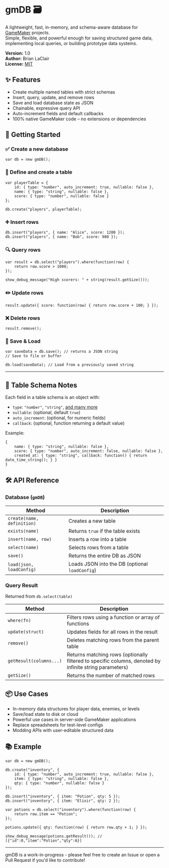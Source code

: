 # gmDB 🗃️

A lightweight, fast, in-memory, and schema-aware database for [GameMaker](https://gamemaker.io/) projects.  
Simple, flexible, and powerful enough for saving structured game data, implementing local queries, or building prototype data systems.

**Version:** 1.0  
**Author:** Brian LaClair  
**License:** [MIT](LICENSE)


## ✨ Features

- Create multiple named tables with strict schemas
- Insert, query, update, and remove rows
- Save and load database state as JSON
- Chainable, expressive query API
- Auto-increment fields and default callbacks
- 100% native GameMaker code – no extensions or dependencies


## 🚀 Getting Started

### ✅ Create a new database

```gml
var db = new gmDB();
```

### 📄 Define and create a table

```gml
var playerTable = {
    id: { type: "number", auto_increment: true, nullable: false },
    name: { type: "string", nullable: false },
    score: { type: "number", nullable: false }
};

db.create("players", playerTable);
```

### ➕ Insert rows

```gml
db.insert("players", { name: "Alice", score: 1200 });
db.insert("players", { name: "Bob", score: 980 });
```

### 🔍 Query rows

```gml
var result = db.select("players").where(function(row) {
    return row.score > 1000;
});

show_debug_message("High scorers: " + string(result.getSize()));
```

### ✏️ Update rows

```gml
result.update({ score: function(row) { return row.score + 100; } });
```

### ❌ Delete rows

```gml
result.remove();
```

### 💾 Save & Load

```gml
var saveData = db.save(); // returns a JSON string
// Save to file or buffer

db.load(saveData); // Load from a previously saved string
```

---

## 🧠 Table Schema Notes

Each field in a table schema is an object with:
- `type`: `"number"`, `"string"`, [and many more](https://manual.gamemaker.io/monthly/en/#t=GameMaker_Language%2FGML_Reference%2FVariable_Functions%2Ftypeof.htm)
- `nullable`: (optional, default `true`)
- `auto_increment`: (optional, for numeric fields)
- `callback`: (optional, function returning a default value)

Example:

```gml
{
    name: { type: "string", nullable: false },
    score: { type: "number", auto_increment: false, nullable: false },
    created_at: { type: "string", callback: function() { return date_time_string(); } }
}
```

## 🛠 API Reference

### Database (`gmDB`)
| Method | Description |
|--------|-------------|
| `create(name, definition)` | Creates a new table |
| `exists(name)` | Returns `true` if the table exists |
| `insert(name, row)` | Inserts a row into a table |
| `select(name)` | Selects rows from a table |
| `save()` | Returns the entire DB as JSON |
| `load(json, loadConfig)` | Loads JSON into the DB (optional `loadConfig`) |

### Query Result
Returned from `db.select(table)`

| Method | Description |
|--------|-------------|
| `where(fn)` | Filters rows using a function or array of functions |
| `update(struct)` | Updates fields for all rows in the result |
| `remove()` | Deletes matching rows from the parent table |
| `getResult(columns...)` | Returns matching rows (optionally filtered to specific columns, denoted by infinite string parameters) |
| `getSize()` | Returns the number of matched rows |


## 📦 Use Cases

- In-memory data structures for player data, enemies, or levels
- Save/load state to disk or cloud
- Powerful use cases in server-side GameMaker applications
- Replace spreadsheets for test-level configs
- Modding APIs with user-editable structured data


## 📚 Example

```gml
var db = new gmDB();

db.create("inventory", {
    id: { type: "number", auto_increment: true, nullable: false },
    item: { type: "string", nullable: false },
    qty: { type: "number", nullable: false }
});

db.insert("inventory", { item: "Potion", qty: 5 });
db.insert("inventory", { item: "Elixir", qty: 2 });

var potions = db.select("inventory").where(function(row) {
    return row.item == "Potion";
});

potions.update({ qty: function(row) { return row.qty + 1; } });

show_debug_message(potions.getResult()); // [{"id":0,"item":"Potion","qty":6}]
```

---

gmDB is a work-in-progress - please feel free to create an Issue or open a Pull Request if you'd like to contribute!
